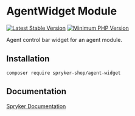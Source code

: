 # AgentWidget Module
[![Latest Stable Version](https://poser.pugx.org/spryker-shop/agent-widget/v/stable.svg)](https://packagist.org/packages/spryker-shop/agent-widget)
[![Minimum PHP Version](https://img.shields.io/badge/php-%3E%3D%208.3-8892BF.svg)](https://php.net/)

Agent control bar widget for an agent module.

## Installation

```
composer require spryker-shop/agent-widget
```

## Documentation

[Spryker Documentation](https://docs.spryker.com)
